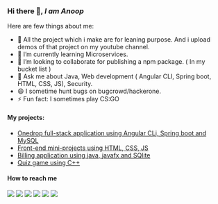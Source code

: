 ### Hi there 👋, *I am Anoop*

Here are few things about me:

- 🔭 All the project which i make are for leaning purpose. And i upload demos of that project on my youtube channel.
- 🌱 I’m currently learning Microservices.
- 👯 I’m looking to collaborate for publishing a npm package. ( In my bucket list )
- 💬 Ask me about Java, Web development ( Angular CLI, Spring boot, HTML, CSS, JS), Security.
- 😄 I sometime hunt bugs on bugcrowd/hackerone.
- ⚡ Fun fact: I sometimes play CS:GO

#### My projects:
 - [Onedrop full-stack application using Angular CLi, Spring boot and MySQL](https://github.com/aps08/onedrop)
 - [Front-end mini-projects using HTML, CSS, JS](https://github.com/aps08/web-development)
 - [Billing application using java, javafx and SQlite](https://github.com/aps08/java-Billing-application)
 - [Quiz game using C++](https://github.com/aps08/quiz-game)
 
#### How to reach me
<p>
 
 [![](https://img.shields.io/badge/Twitter-1DA1F2?style=for-the-badge&logo=twitter&logoColor=white)](https://twitter.com/aps08__)
 [![](https://img.shields.io/badge/Medium-12100E?style=for-the-badge&logo=medium&logoColor=white)](https://medium.com/@aps08)
 [![](https://img.shields.io/badge/LinkedIn-0077B5?style=for-the-badge&logo=linkedin&logoColor=white)](https://www.linkedin.com/in/aps08)
 [![](https://img.shields.io/badge/YouTube-FF0000?style=for-the-badge&logo=youtube&logoColor=white)](https://www.youtube.com/channel/UCu_vHY1svvi8mRjccSpSfbw)
 [![](https://img.shields.io/badge/GitHub-100000?style=for-the-badge&logo=github&logoColor=white)](https://github.com/aps08)
 [![](https://img.shields.io/badge/Instagram-E4405F?style=for-the-badge&logo=instagram&logoColor=white)](https://www.instagram.com/aps08__)
</p>
